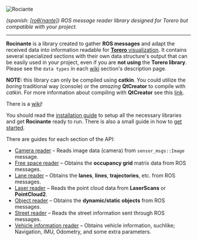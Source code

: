 
![Rociante](https://github.com/deempalme/rocinante/wiki/images/logo.png)

*(spanish: [\[roθiˈnante\]](https://translate.google.com/#es/en/ROS%20Rosy%3F%20Roci!%3F%20Rocin...%20Rocinante!)) ROS message reader library designed for Torero but compatible with your project.*
___

**Rocinante** is a library created to gather **ROS messages** and adapt the received data into information readable for [**Torero** visualization](https://github.com/deempalme/torero). It contains several specialized sections with their own data structure's output that can be easily used in your project, even if you are **not using** the **Torero library**. Please see the `data types` in each [wiki](https://github.com/deempalme/rocinante/wiki) section's description page.

**NOTE:** this library can only be compiled using **catkin**. You could utilize the *boring* traditional way (console) or the *amazing* **QtCreator** to compile with *catkin*. For more information about compiling with **QtCreator** see this [link](https://github.com/deempalme/qt_ros_debugging).

There is a [wiki](https://github.com/deempalme/rocinante/wiki)!

You should read the [installation guide](https://github.com/deempalme/rocinante/wiki/Installation-guide) to setup all the necessary libraries and get **Rocinante** ready to run. There is also a small guide in how to [get started](https://github.com/deempalme/rocinante/wiki/getting-started).

There are guides for each section of the API:

   * [Camera reader](https://github.com/deempalme/rocinante/wiki/ROS-camera-reader) – Reads image data (camera) from `sensor_msgs::Image` message.
   * [Free space reader](https://github.com/deempalme/rocinante/wiki/ROS-free-space-reader) – Obtains the **occupancy grid** matrix data from ROS messages.
   * [Lane reader](https://github.com/deempalme/rocinante/wiki/ROS-lane-reader) – Obtains the **lanes**, **lines**, **trajectories**, etc. from ROS messages.
   * [Laser reader](https://github.com/deempalme/rocinante/wiki/ROS-laser-reader) – Reads the point cloud data from **LaserScans** or **PointCloud2**.
   * [Object reader](https://github.com/deempalme/rocinante/wiki/ROS-object-reader) – Obtains the **dynamic/static objects** from ROS messages.
   * [Street reader](https://github.com/deempalme/rocinante/wiki/ROS-street-reader) – Reads the street information sent through ROS messages.
   * [Vehicle information reader](https://github.com/deempalme/rocinante/wiki/ROS-vehicle-reader) – Obtains vehicle information, suchlike; Navigation, IMU, Odometry, and some extra parameters.

